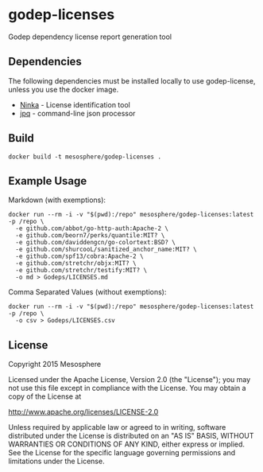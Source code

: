 # godep-licenses

Godep dependency license report generation tool


## Dependencies

The following dependencies must be installed locally to use godep-license, unless you use the docker image.

- [Ninka](http://ninka.turingmachine.org) - License identification tool
- [jpq](https://stedolan.github.io/jq/) - command-line json processor


## Build

```
docker build -t mesosphere/godep-licenses .
```


## Example Usage

Markdown (with exemptions):

```
docker run --rm -i -v "$(pwd):/repo" mesosphere/godep-licenses:latest -p /repo \
  -e github.com/abbot/go-http-auth:Apache-2 \
  -e github.com/beorn7/perks/quantile:MIT? \
  -e github.com/daviddengcn/go-colortext:BSD? \
  -e github.com/shurcooL/sanitized_anchor_name:MIT? \
  -e github.com/spf13/cobra:Apache-2 \
  -e github.com/stretchr/objx:MIT? \
  -e github.com/stretchr/testify:MIT? \
  -o md > Godeps/LICENSES.md
```

Comma Separated Values (without exemptions):

```
docker run --rm -i -v "$(pwd):/repo" mesosphere/godep-licenses:latest -p /repo \
  -o csv > Godeps/LICENSES.csv
```


## License

Copyright 2015 Mesosphere

Licensed under the Apache License, Version 2.0 (the "License");
you may not use this file except in compliance with the License.
You may obtain a copy of the License at

http://www.apache.org/licenses/LICENSE-2.0

Unless required by applicable law or agreed to in writing, software
distributed under the License is distributed on an "AS IS" BASIS,
WITHOUT WARRANTIES OR CONDITIONS OF ANY KIND, either express or implied.
See the License for the specific language governing permissions and
limitations under the License.
